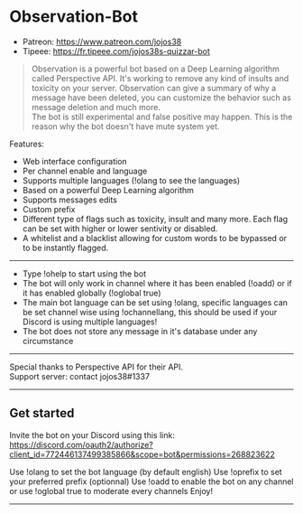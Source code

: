 # Observation-Bot

- Patreon: https://www.patreon.com/jojos38
- Tipeee: https://fr.tipeee.com/jojos38s-quizzar-bot

>Observation is a powerful bot based on a Deep  Learning algorithm called Perspective API. It's working to remove any kind of insults and toxicity on your server. Observation can give a summary of why a message have been deleted, you can customize the behavior such as message deletion and much more.\
The bot is still experimental and false positive may happen. This is the reason why the bot doesn't have mute system yet.

Features:
- Web interface configuration
- Per channel enable and language
- Supports multiple languages (!olang to see the languages)
- Based on a powerful Deep Learning algorithm
- Supports messages edits
- Custom prefix
- Different type of flags such as toxicity, insult and many more. Each flag can be set with higher or lower sentivity or disabled.
- A whitelist and a blacklist allowing for custom words to be bypassed or to be instantly flagged.

-----
 - Type !ohelp to start using the bot
 - The bot will only work in channel where it has been enabled (!oadd) or if it has enabled globally (!oglobal true)
 - The main bot language can be set using !olang, specific languages can be set channel wise using !ochannellang, this should be used if your Discord is using multiple languages!
 - The bot does not store any message in it's database under any circumstance
-----

Special thanks to Perspective API for their API.\
Support server: contact jojos38#1337

-----

## Get started
Invite the bot on your Discord using this link:
https://discord.com/oauth2/authorize?client_id=772446137499385866&scope=bot&permissions=268823622

Use !olang to set the bot language (by default english)
Use !oprefix to set your preferred prefix (optionnal)
Use !oadd to enable the bot on any channel or use !oglobal true to moderate every channels
Enjoy!

-----
